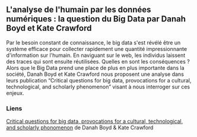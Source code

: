## L'analyse de l'humain par les données numériques : la question du Big Data par Danah Boyd et Kate Crawford

Par le besoin constant de connaissance, le big data s'est révélé être un système efficace pour collecter rapidement une quantité impressionnante d'information sur l'humain. En naviguant sur le web, les individus laissent des traces qui sont ensuite réutilisées. Quelles en sont les conséquences ?  Alors que le Big Data prend une place de plus en plus importante dans la société, Danah Boyd et Kate Crawford nous proposent une analyse dans leurs publication “Critical questions for big data, provocations for a cultural, technological, and scholarly phenomenon” visant à nous interroger sur ces enjeux. 

### Liens
[Critical questions for big data, provocations for a cultural, technological, and scholarly phonomenon](https://infovis.fh-potsdam.de/readings/boyd2012.pdf) de Danah Boyd & Kate Crawford
